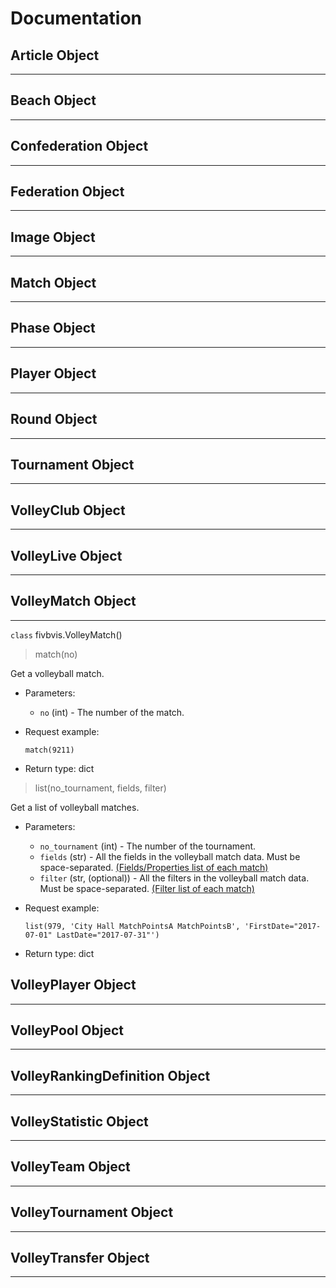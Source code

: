# Documentation

## Article Object
----

## Beach Object
----

## Confederation Object
----

## Federation Object
----

## Image Object
----

## Match Object
----

## Phase Object
----

## Player Object
----

## Round Object
----

## Tournament Object
----

## VolleyClub Object
----

## VolleyLive Object
----

## VolleyMatch Object
----

`class` fivbvis.VolleyMatch()

>match(no)

Get a volleyball match.

- Parameters:
    - `no` (int) - The number of the match.

- Request example:

    `match(9211)`

- Return type:	dict

>list(no_tournament, fields, filter)

Get a list of volleyball matches.

- Parameters:
    - `no_tournament` (int) - The number of the tournament.
    - `fields` (str) - All the fields in the volleyball match data. Must be space-separated. [(Fields/Properties list of each match)](https://www.fivb.org/VisSDK/VisWebService/#VolleyMatch.html)
    - `filter` (str, (optional)) - All the filters in the volleyball match data. Must be space-separated. [(Filter list of each match)](https://www.fivb.org/VisSDK/VisWebService/VolleyMatchFilter.html)

- Request example:

    `list(979, 'City Hall MatchPointsA MatchPointsB', 'FirstDate="2017-07-01" LastDate="2017-07-31"')`


- Return type:	dict

## VolleyPlayer Object
----

## VolleyPool Object
----

## VolleyRankingDefinition Object
----

## VolleyStatistic Object
----

## VolleyTeam Object
----

## VolleyTournament Object
----

## VolleyTransfer Object
----